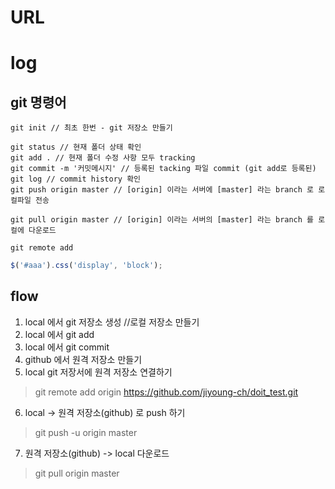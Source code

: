 # URL




# log


## git 명령어

```
git init // 최초 한번 - git 저장소 만들기

git status // 현재 폴더 상태 확인
git add . // 현재 폴더 수정 사항 모두 tracking
git commit -m '커밋메시지' // 등록된 tacking 파일 commit (git add로 등록된)
git log // commit history 확인
git push origin master // [origin] 이라는 서버에 [master] 라는 branch 로 로컬파일 전송

git pull origin master // [origin] 이라는 서버의 [master] 라는 branch 를 로컬에 다운로드

git remote add

```





```javascript
$('#aaa').css('display', 'block');
```





## flow


1. local 에서 git 저장소 생성 //로컬 저장소 만들기
2. local 에서 git add
3. local 에서 git commit
4. github 에서 원격 저장소 만들기
5. local git 저장서에 원격 저장소 연결하기
> git remote add origin https://github.com/jiyoung-ch/doit_test.git
6. local -> 원격 저장소(github) 로 push 하기
> git push -u origin master
7. 원격 저장소(github) -> local 다운로드
> git pull origin master



